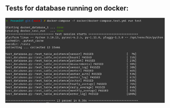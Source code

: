 ## Tests for database running on docker:

![Demonstration tests :arrow_forward:](../../img/Milestone_3/docker_compose_run_test.png)